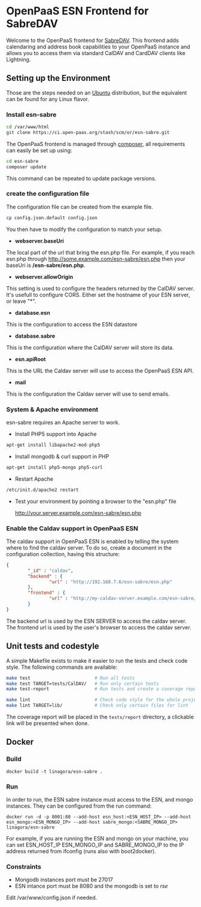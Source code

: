# OpenPaaS ESN Frontend for SabreDAV

Welcome to the OpenPaaS frontend for [SabreDAV](http://sabre.io/). This frontend adds calendaring and address book capabilities to your OpenPaaS instance and allows you to access them via standard CalDAV and CardDAV clients like Lightning.

## Setting up the Environment

Those are the steps needed on an [Ubuntu](http://ubuntu.com/) distribution, but the equivalent can be found for any Linux flavor.

### Install esn-sabre

```bash
cd /var/www/html
git clone https://ci.open-paas.org/stash/scm/or/esn-sabre.git
```

The OpenPaaS frontend is managed through [composer](https://getcomposer.org/), all requirements can easily be set up using:

```bash
cd esn-sabre
composer update
```

This command can be repeated to update package versions.

### create the configuration file

The configuration file can be created from the example file.

```bash
cp config.json.default config.json
```

You then have to modify the configuration to match your setup.

-	**webserver.baseUri**

The local part of the url that bring the esn.php file. For example, if you reach esn.php through http://some.example.com/esn-sabre/esn.php then your baseUri is **/esn-sabre/esn.php**.

-	**webserver.allowOrigin**

This setting is used to configure the headers returned by the CalDAV server. It's usefull to configure CORS. Either set the hostname of your ESN server, or leave "*".

-	**database.esn**

This is the configuration to access the ESN datastore

-	**database.sabre**

This is the configuration where the CalDAV server will store its data.

-	**esn.apiRoot**

This is the URL the Caldav server will use to access the OpenPaaS ESN API.

-	**mail**

This is the configuration the Caldav server will use to send emails.

### System & Apache environment

esn-sabre requires an Apache server to work.

-	Install PHP5 support into Apache

```bash
apt-get install libapache2-mod-php5
```

-	Install mongodb & curl support in PHP

```bash
apt-get install php5-mongo php5-curl
```

-	Restart Apache

```bash
/etc/init.d/apache2 restart
```

-	Test your environment by pointing a browser to the "esn.php" file

	http://your.server.example.com/esn-sabre/esn.php

### Enable the Caldav support in OpenPaaS ESN

The caldav support in OpenPaaS ESN is enabled by telling the system where to find the caldav server. To do so, create a document in the configuration collection, having this structure:

```json
{
        "_id" : "caldav",
        "backend" : {
                "url" : "http://192.168.7.6/esn-sabre/esn.php"
        },
        "frontend" : {
                "url" : "http://my-caldav-server.example.com/esn-sabre/esn.php"
        }
}
```

The backend url is used by the ESN SERVER to access the caldav server. The frontend url is used by the user's browser to access the caldav server.

## Unit tests and codestyle

A simple Makefile exists to make it easier to run the tests and check code style. The following commands are available:

```bash
make test                        # Run all tests
make test TARGET=tests/CalDAV/   # Run only certain tests
make test-report                 # Run tests and create a coverage report

make lint                        # Check code style for the whole project
make lint TARGET=lib/            # Check only certain files for lint
```

The coverage report will be placed in the `tests/report` directory, a clickable link will be presented when done.

## Docker

### Build

```
docker build -t linagora/esn-sabre .
```

### Run

In order to run, the ESN sabre instance must access to the ESN, and mongo instances. They can be configured from the run command:

```
docker run -d -p 8001:80 --add-host esn_host:<ESN_HOST_IP> --add-host esn_mongo:<ESN_MONGO_IP> --add-host sabre_mongo:<SABRE_MONGO_IP> linagora/esn-sabre
```

For example, if you are running the ESN and mongo on your machine, you can set ESN_HOST_IP ESN_MONGO_IP and SABRE_MONGO_IP to the IP address returned from ifconfig (runs also with boot2docker).

### Constraints

-	Mongodb instances port must be 27017
-	ESN intance port must be 8080 and the mongodb is set to *rse*

Edit /var/www/config.json if needed.
